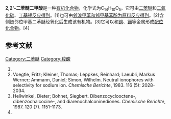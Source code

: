**2,2'-二苯醚二甲酸**是一种[有机化合物](../Page/有机化合物.md "wikilink")，化学式为C<sub>14</sub>H<sub>10</sub>O<sub>5</sub>。它可由[二苯醚](../Page/二苯醚.md "wikilink")和[二氧化碳](../Page/二氧化碳.md "wikilink")、[丁基锂反应得到](https://zh.wikipedia.org/wiki/丁基锂 "wikilink")。\[1\]也可由[邻溴甲苯和](https://zh.wikipedia.org/wiki/邻溴甲苯 "wikilink")[邻甲基苯酚为原料反应得到](https://zh.wikipedia.org/wiki/邻甲基苯酚 "wikilink")。\[2\]含侧链邻位甲基二苯醚经氧化后生成该有机物。\[3\]它可以和[铜](../Page/铜.md "wikilink")、[镉](../Page/镉.md "wikilink")等金属形成[配位化合物](https://zh.wikipedia.org/wiki/配位化合物 "wikilink")。\[4\]

## 参考文献

[Category:二苯醚](https://zh.wikipedia.org/wiki/Category:二苯醚 "wikilink") [Category:羧酸](https://zh.wikipedia.org/wiki/Category:羧酸 "wikilink")

1.
2.  Voegtle, Fritz; Kleiner, Thomas; Leppkes, Reinhard; Laeubli, Markus Werner; Ammann, Daniel; Simon, Wilhelm. Neutral ionophores with selectivity for sodium ion. *Chemische Berichte*, 1983. 116 (5): 2028-2034.
3.  Hellwinkel, Dieter; Bohnet, Siegbert. Dibenzocyclooctene-​, dibenzochalcocine-​, and diarenochalconinediones. *Chemische Berichte*, 1987. 120 (7). 1151-1173.
4.